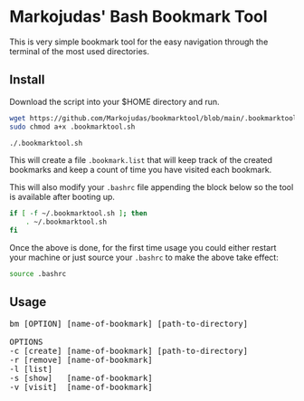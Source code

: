 <!-- markdownlint-disable -->

# Markojudas' Bash Bookmark Tool

This is very simple bookmark tool for the easy navigation through the terminal of the most used directories.

## Install

Download the script into your $HOME directory and run.

```bash
wget https://github.com/Markojudas/bookmarktool/blob/main/.bookmarktool.sh
sudo chmod a+x .bookmarktool.sh
```

```bash
./.bookmarktool.sh
```

This will create a file `.bookmark.list` that will keep track of the created bookmarks and keep a count of time you have visited each bookmark.

This will also modify your `.bashrc` file appending the block below so the tool is available after booting up.

```bash
if [ -f ~/.bookmarktool.sh ]; then
	. ~/.bookmarktool.sh
fi
```

Once the above is done, for the first time usage you could either restart your machine or just source your `.bashrc` to make the above take effect:

```bash
source .bashrc
```

## Usage

<pre>
bm [OPTION] [name-of-bookmark] [path-to-directory]

OPTIONS
-c [create]	[name-of-bookmark] [path-to-directory]
-r [remove]	[name-of-bookmark]
-l [list]
-s [show]	[name-of-bookmark]
-v [visit]	[name-of-bookmark]
</pre>
